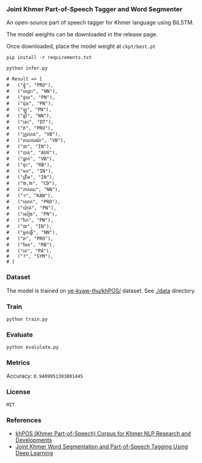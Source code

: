 ### Joint Khmer Part-of-Speech Tagger and Word Segmenter

An open-source part of speech tagger for Khmer language using BiLSTM.

The model weights can be downloaded in the release page. 

Once downloaded, place the model weight at `ckpt/best.pt`

```shell
pip install -r requirements.txt

python infer.py

# Result => [
#   ("ខ្ញុំ", "PRO"),
#   ("ឈ្មោះ", "NN"),
#   ("ថូយ", "PN"),
#   ("ប៊ុន", "PN"),
#   ("ឡូ", "PN"),
#   ("ឆ្នាំ", "NN"),
#   ("នេះ", "DT"),
#   ("វា", "PRO"),
#   ("ត្រូវបាន", "VB"),
#   ("រាយការណ៍", "VB"),
#   ("ថា", "IN"),
#   ("បាន", "AUX"),
#   ("ធ្លាក់", "VB"),
#   ("ចុះ", "RB"),
#   ("មក", "IN"),
#   ("ត្រឹម", "IN"),
#   ("២,២", "CD"),
#   ("ភាគរយ", "NN"),
#   ("។", "KAN"),
#   ("លោក", "PRO"),
#   ("យ៉ាត់", "PN"),
#   ("សៀង", "PN"),
#   ("ហៃ", "PN"),
#   ("ជា", "IN"),
#   ("អ្នកធ្វើ", "NN"),
#   ("វា", "PRO"),
#   ("មែន", "RB"),
#   ("ទេ", "PA"),
#   ("?", "SYM"),
# ]
```


### Dataset

The model is trained on [ye-kyaw-thu/khPOS/](https://github.com/ye-kyaw-thu/khPOS/) dataset. See [./data](./data) directory.


### Train

```shell
python train.py
```



### Evaluate

```shell
python evalulate.py
```

### Metrics

Accuracy: `0.9409951303801445`



### License

```
MIT
```


### References

- [khPOS (Khmer Part-of-Speech) Corpus for Khmer NLP Research and Developments](https://github.com/ye-kyaw-thu/khPOS/)
- [Joint Khmer Word Segmentation and Part-of-Speech Tagging Using Deep Learning](https://arxiv.org/abs/2103.16801) 